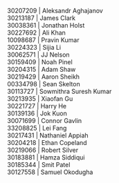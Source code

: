 30207209 | Aleksandr Aghajanov  
30213187 | James Clark  
30038361 | Jonathan Holst  
30227692 | Ali Khan  
10098687 | Pravin Kumar  
30224323 | Sijia Li  
30062571 | JJ Nelson  
30159409 | Noah Pinel  
30204315 | Adam Shaw  
30219429 | Aaron Sheikh  
00334798 | Sean Skelton  
30113727 | Sowmithra Suresh Kumar  
30213935 | Xiaofan Gu  
30221727 | Harry He  
30139136 | Jok Kuon  
30071699 | Connor Gavlin  
33208825 | Lei Fang  
30217431 | Nathaniel Appiah  
30204218 | Ethan Copeland  
30219066 | Robert Silver  
30183881 | Hamza Siddiqui  
30185344 | Smit Patel  
30127558 | Samuel Okodugha